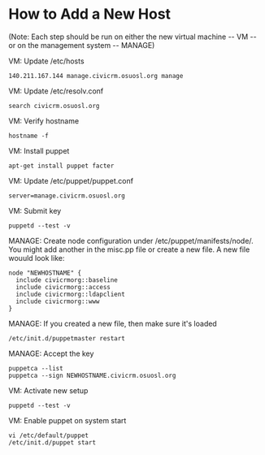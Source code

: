 How to Add a New Host
=====================

(Note: Each step should be run on either the new virtual machine -- VM -- or on the management system -- MANAGE)

VM: Update /etc/hosts
```
140.211.167.144 manage.civicrm.osuosl.org manage
```

VM: Update /etc/resolv.conf
```
search civicrm.osuosl.org
```

VM: Verify hostname
```
hostname -f
```

VM: Install puppet
```
apt-get install puppet facter
```

VM: Update /etc/puppet/puppet.conf
```
server=manage.civicrm.osuosl.org
```

VM: Submit key
```
puppetd --test -v
```

MANAGE: Create node configuration under /etc/puppet/manifests/node/. You
might add another in the misc.pp file or create a new file.  A new file
wouuld look like:
```
node "NEWHOSTNAME" {
  include civicrmorg::baseline
  include civicrmorg::access
  include civicrmorg::ldapclient
  include civicrmorg::www
}
```

MANAGE: If you created a new file, then make sure it's loaded
```
/etc/init.d/puppetmaster restart
```

MANAGE: Accept the key
```
puppetca --list
puppetca --sign NEWHOSTNAME.civicrm.osuosl.org
```

VM: Activate new setup
```
puppetd --test -v
```

VM: Enable puppet on system start
```
vi /etc/default/puppet
/etc/init.d/puppet start
```
